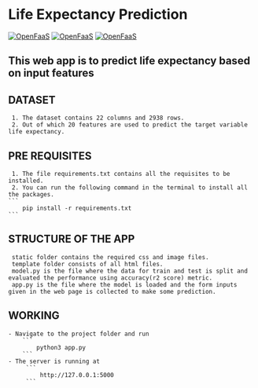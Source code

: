 # Life Expectancy Prediction

[![OpenFaaS](https://img.shields.io/badge/Framework-Flask-darkblue.svg)](https://www.openfaas.com)
[![OpenFaaS](https://img.shields.io/badge/Model-LinearRegression-darkgreen.svg)](https://www.openfaas.com)
[![OpenFaaS](https://img.shields.io/badge/Language-Python-purple.svg)](https://www.openfaas.com)

## This web app is to predict life expectancy based on input features 

## DATASET
     1. The dataset contains 22 columns and 2938 rows.
     2. Out of which 20 features are used to predict the target variable life expectancy.

## PRE REQUISITES
     1. The file requirements.txt contains all the requisites to be installed.
     2. You can run the following command in the terminal to install all the packages.
    ``` 
        pip install -r requirements.txt 
    ```

## STRUCTURE OF THE APP
     static folder contains the required css and image files.
     template folder consists of all html files.
     model.py is the file where the data for train and test is split and evaluated the performance using accuracy(r2 score) metric.
     app.py is the file where the model is loaded and the form inputs given in the web page is collected to make some prediction.

## WORKING
    - Navigate to the project folder and run
        ``` 
            python3 app.py 
        ```
    - The server is running at
         ```
             http://127.0.0.1:5000
         ```


